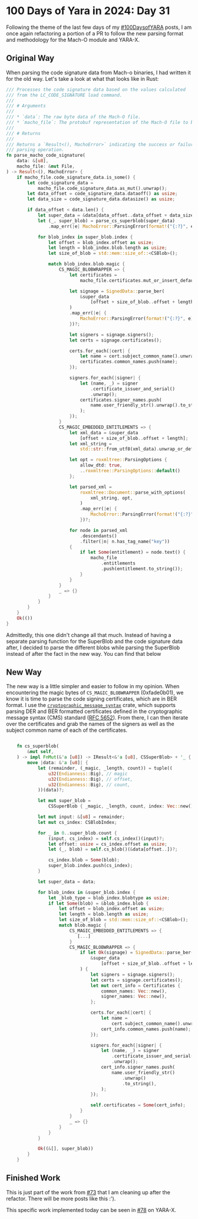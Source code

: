 # 100 Days of Yara in 2024: Day 31
Following the theme of the last few days of my [#100DaysofYARA](https://twitter.com/hashtag/100DaysofYARA?src=hashtag_click) posts, I am once again refactoring a portion of a PR to follow the new parsing format and methodology for the Mach-O module and YARA-X.

## Original Way
When parsing the code signature data from Mach-o binaries, I had written it for the old way. Let's take a look at what that looks like in Rust:

```rust
/// Processes the code signature data based on the values calculated
/// from the LC_CODE_SIGNATURE load command.
///
/// # Arguments
///
/// * `data`: The raw byte data of the Mach-O file.
/// * `macho_file`: The protobuf representation of the Mach-O file to be populated.
///
/// # Returns
///
/// Returns a `Result<(), MachoError>` indicating the success or failure of the
/// parsing operation.
fn parse_macho_code_signature(
    data: &[u8],
    macho_file: &mut File,
) -> Result<(), MachoError> {
    if macho_file.code_signature_data.is_some() {
        let code_signature_data =
            macho_file.code_signature_data.as_mut().unwrap();
        let data_offset = code_signature_data.dataoff() as usize;
        let data_size = code_signature_data.datasize() as usize;

        if data_offset < data.len() {
            let super_data = &data[data_offset..data_offset + data_size];
            let (_, super_blob) = parse_cs_superblob(super_data)
                .map_err(|e| MachoError::ParsingError(format!("{:?}", e)))?;

            for blob_index in super_blob.index {
                let offset = blob_index.offset as usize;
                let length = blob_index.blob.length as usize;
                let size_of_blob = std::mem::size_of::<CSBlob>();

                match blob_index.blob.magic {
                    CS_MAGIC_BLOBWRAPPER => {
                        let certificates =
                            macho_file.certificates.mut_or_insert_default();

                        let signage = SignedData::parse_ber(
                            &super_data
                                [offset + size_of_blob..offset + length],
                        )
                        .map_err(|e| {
                            MachoError::ParsingError(format!("{:?}", e))
                        })?;

                        let signers = signage.signers();
                        let certs = signage.certificates();

                        certs.for_each(|cert| {
                            let name = cert.subject_common_name().unwrap();
                            certificates.common_names.push(name);
                        });

                        signers.for_each(|signer| {
                            let (name, _) = signer
                                .certificate_issuer_and_serial()
                                .unwrap();
                            certificates.signer_names.push(
                                name.user_friendly_str().unwrap().to_string(),
                            );
                        });
                    }
                    CS_MAGIC_EMBEDDED_ENTITLEMENTS => {
                        let xml_data = &super_data
                            [offset + size_of_blob..offset + length];
                        let xml_string =
                            std::str::from_utf8(xml_data).unwrap_or_default();

                        let opt = roxmltree::ParsingOptions {
                            allow_dtd: true,
                            ..roxmltree::ParsingOptions::default()
                        };

                        let parsed_xml =
                            roxmltree::Document::parse_with_options(
                                xml_string, opt,
                            )
                            .map_err(|e| {
                                MachoError::ParsingError(format!("{:?}", e))
                            })?;

                        for node in parsed_xml
                            .descendants()
                            .filter(|n| n.has_tag_name("key"))
                        {
                            if let Some(entitlement) = node.text() {
                                macho_file
                                    .entitlements
                                    .push(entitlement.to_string());
                            }
                        }
                    }
                    _ => {}
                }
            }
        }
    }
    Ok(())
}
```

Admittedly, this one didn't change all that much. Instead of having a separate parsing function for the SuperBlob and the code signature data after, I decided to parse the different blobs while parsing the SuperBlob instead of after the fact in the new way. You can find that below

## New Way
The new way is a little simpler and easier to follow in my opinion. When encountering the magic bytes of `CS_MAGIC_BLOBWRAPPER` (0xfade0b01), we know it is time to parse the code signing certificates, which are in BER format. I use the [`cryptographic_message_syntax`](https://docs.rs/cryptographic-message-syntax/latest/cryptographic_message_syntax/) crate, which supports parsing DER and BER formatted certificates defined in the cryptographic message syntax (CMS) standard ([RFC 5652](https://www.rfc-editor.org/rfc/rfc5652.txt)). From there, I can then iterate over the certificates and grab the names of the signers as well as the subject common name of each of the certificates.

```rust

    fn cs_superblob(
        &mut self,
    ) -> impl FnMut(&'a [u8]) -> IResult<&'a [u8], CSSuperBlob> + '_ {
        move |data: &'a [u8]| {
            let (remainder, (_magic, _length, count)) = tuple((
                u32(Endianness::Big), // magic
                u32(Endianness::Big), // offset,
                u32(Endianness::Big), // count,
            ))(data)?;

            let mut super_blob =
                CSSuperBlob { _magic, _length, count, index: Vec::new() };

            let mut input: &[u8] = remainder;
            let mut cs_index: CSBlobIndex;

            for _ in 0..super_blob.count {
                (input, cs_index) = self.cs_index()(input)?;
                let offset: usize = cs_index.offset as usize;
                let (_, blob) = self.cs_blob()(&data[offset..])?;

                cs_index.blob = Some(blob);
                super_blob.index.push(cs_index);
            }

            let super_data = data;

            for blob_index in &super_blob.index {
                let _blob_type = blob_index.blobtype as usize;
                if let Some(blob) = &blob_index.blob {
                    let offset = blob_index.offset as usize;
                    let length = blob.length as usize;
                    let size_of_blob = std::mem::size_of::<CSBlob>();
                    match blob.magic {
                        CS_MAGIC_EMBEDDED_ENTITLEMENTS => {
                           [...]
                        }
                        CS_MAGIC_BLOBWRAPPER => {
                            if let Ok(signage) = SignedData::parse_ber(
                                &super_data
                                    [offset + size_of_blob..offset + length],
                            ) {
                                let signers = signage.signers();
                                let certs = signage.certificates();
                                let mut cert_info = Certificates {
                                    common_names: Vec::new(),
                                    signer_names: Vec::new(),
                                };

                                certs.for_each(|cert| {
                                    let name =
                                        cert.subject_common_name().unwrap();
                                    cert_info.common_names.push(name);
                                });

                                signers.for_each(|signer| {
                                    let (name, _) = signer
                                        .certificate_issuer_and_serial()
                                        .unwrap();
                                    cert_info.signer_names.push(
                                        name.user_friendly_str()
                                            .unwrap()
                                            .to_string(),
                                    );
                                });

                                self.certificates = Some(cert_info);
                            }
                        }
                        _ => {}
                    }
                }
            }

            Ok((&[], super_blob))
        }
    }
```

## Finished Work
This is just part of the work from [#73](https://github.com/VirusTotal/yara-x/pull/73) that I am cleaning up after the refactor. There will be more posts like this :').

This specific work implemented today can be seen in [#78](https://github.com/VirusTotal/yara-x/pull/78) on YARA-X.
